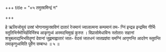 +++
title = "०५ तमुस्रामिन्द्रं न"

+++

हे ऋत्विजोयूयं उस्रां भोगानामुत्स्राविणं दातारं रेजमानं ज्वालात्मना कम्पमानं तम- ग्निं इन्द्रन्न इन्द्रमिव गीर्भिः स्तुतिभिर्नमोभिर्हविर्भिश्च आकृणुध्वं अस्मदभिमुखं कुरुत । विप्रासोमेधाविनः स्तोतारः सहानां शत्रुबलाद्यभिभवितॄणां देवानां जुह्वमाह्वातारं जात- वेदसं जातधनं जातप्रज्ञंवा यमग्निं आगृणन्ति आदरेण स्तुवन्ति तमाकृणुध्वमिति पूर्वेण सम्बन्धः ॥ ५ ॥